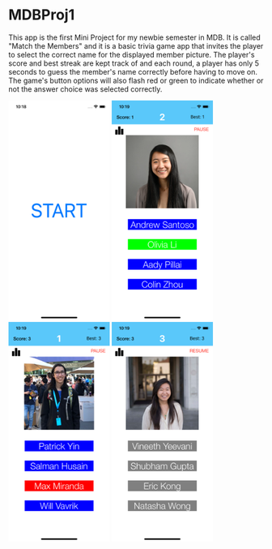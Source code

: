 # MDBProj1

This app is the first Mini Project for my newbie semester in MDB. It is called "Match the Members" and it is a basic trivia game app that
invites the player to select the correct name for the displayed member picture. The player's score and best streak are kept track of and 
each round, a player has only 5 seconds to guess the member's name correctly before having to move on. The game's button options
will also flash red or green to indicate whether or not the answer choice was selected correctly.

<img src = "MDBTriviaApp/Simulator%20Screen%20Shot%20-%20iPhone%2011%20Pro%20-%202020-09-21%20at%2010.18.58.png" width = "200">
<img src = "MDBTriviaApp/Simulator%20Screen%20Shot%20-%20iPhone%2011%20Pro%20-%202020-09-21%20at%2010.19.04.png" width = "200">
<img src = "MDBTriviaApp/Simulator%20Screen%20Shot%20-%20iPhone%2011%20Pro%20-%202020-09-21%20at%2010.19.20.png" width = "200">
<img src = "MDBTriviaApp/Simulator%20Screen%20Shot%20-%20iPhone%2011%20Pro%20-%202020-09-21%20at%2010.19.25.png" width = "200">
